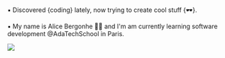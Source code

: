 ▪️ Discovered {coding} lately,
now trying to create cool stuff {🕶}.

▪️ My name is Alice Bergonhe 👋🏻 and I'm am currently learning software development @AdaTechSchool in Paris.

![](https://media.giphy.com/media/xUOxfcveHmoOpeM1y0/giphy.gif)

